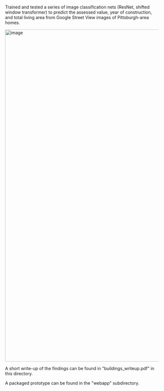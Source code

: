 Trained and tested a series of image classification nets (ResNet, shifted window transformer) to predict the assessed value, year of construction, and total living area from Google Street View images of Pittsburgh-area homes.

<img width="1087" alt="image" src="https://github.com/mshteyn/house-classifier/assets/5659756/8101c618-787a-4a86-9b1a-7f6cc425f03e">

A short write-up of the findings can be found in "buildings_writeup.pdf" in this directory.

A packaged prototype can be found in the "webapp" subdirectory.
